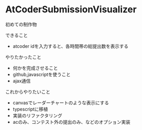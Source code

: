 # AtCoderSubmissionVisualizer

初めての制作物

できること
- atcoder idを入力すると、各時間帯の総提出数を表示する

やりたかったこと
- 何かを完成させること
- github,javascriptを使うこと
- ajax通信

これからやりたいこと
- canvasでレーダーチャートのような表示にする
- typescriptに移植
- 実装のリファクタリング
- acのみ、コンテスト外の提出のみ、などのオプション実装
